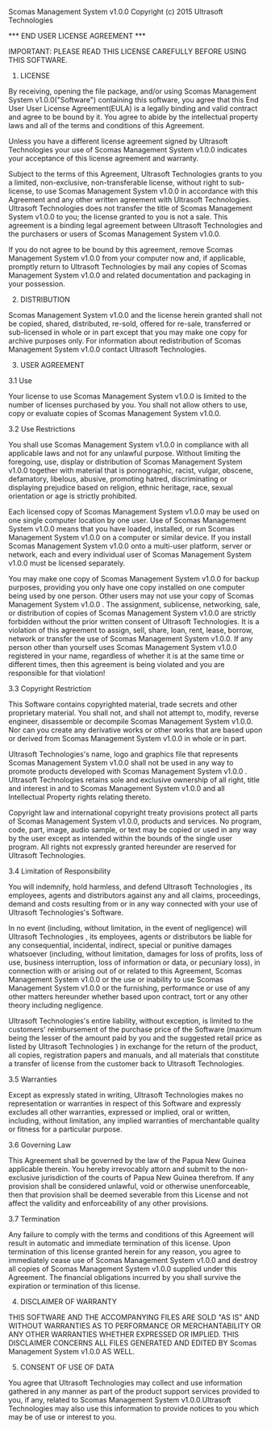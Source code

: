 Scomas Management System v1.0.0
Copyright (c) 2015 Ultrasoft Technologies

*** END USER LICENSE AGREEMENT ***

IMPORTANT: PLEASE READ THIS LICENSE CAREFULLY BEFORE USING THIS SOFTWARE.

1. LICENSE

By receiving, opening the file package, and/or using Scomas Management System v1.0.0("Software") containing this software, you agree that this End User User License Agreement(EULA) is a legally binding and valid contract and agree to be bound by it. You agree to abide by the intellectual property laws and all of the terms and conditions of this Agreement.

Unless you have a different license agreement signed by Ultrasoft Technologies your use of Scomas Management System v1.0.0 indicates your acceptance of this license agreement and warranty.

Subject to the terms of this Agreement, Ultrasoft Technologies grants to you a limited, non-exclusive, non-transferable license, without right to sub-license, to use Scomas Management System v1.0.0 in accordance with this Agreement and any other written agreement with Ultrasoft Technologies. Ultrasoft Technologies does not transfer the title of Scomas Management System v1.0.0 to you; the license granted to you is not a sale. This agreement is a binding legal agreement between Ultrasoft Technologies and the purchasers or users of Scomas Management System v1.0.0.

If you do not agree to be bound by this agreement, remove Scomas Management System v1.0.0 from your computer now and, if applicable, promptly return to Ultrasoft Technologies by mail any copies of Scomas Management System v1.0.0 and related documentation and packaging in your possession.

2. DISTRIBUTION

Scomas Management System v1.0.0 and the license herein granted shall not be copied, shared, distributed, re-sold, offered for re-sale, transferred or sub-licensed in whole or in part except that you may make one copy for archive purposes only. For information about redistribution of Scomas Management System v1.0.0 contact Ultrasoft Technologies.

3. USER AGREEMENT

3.1 Use

Your license to use Scomas Management System v1.0.0 is limited to the number of licenses purchased by you. You shall not allow others to use, copy or evaluate copies of Scomas Management System v1.0.0.

3.2 Use Restrictions

You shall use Scomas Management System v1.0.0 in compliance with all applicable laws and not for any unlawful purpose. Without limiting the foregoing, use, display or distribution of Scomas Management System v1.0.0 together with material that is pornographic, racist, vulgar, obscene, defamatory, libelous, abusive, promoting hatred, discriminating or displaying prejudice based on religion, ethnic heritage, race, sexual orientation or age is strictly prohibited.

Each licensed copy of Scomas Management System v1.0.0 may be used on one single computer location by one user. Use of Scomas Management System v1.0.0 means that you have loaded, installed, or run Scomas Management System v1.0.0 on a computer or similar device. If you install Scomas Management System v1.0.0 onto a multi-user platform, server or network, each and every individual user of Scomas Management System v1.0.0 must be licensed separately.

You may make one copy of Scomas Management System v1.0.0 for backup purposes, providing you only have one copy installed on one computer being used by one person. Other users may not use your copy of Scomas Management System v1.0.0 . The assignment, sublicense, networking, sale, or distribution of copies of Scomas Management System v1.0.0 are strictly forbidden without the prior written consent of Ultrasoft Technologies. It is a violation of this agreement to assign, sell, share, loan, rent, lease, borrow, network or transfer the use of Scomas Management System v1.0.0. If any person other than yourself uses Scomas Management System v1.0.0 registered in your name, regardless of whether it is at the same time or different times, then this agreement is being violated and you are responsible for that violation!

3.3 Copyright Restriction

This Software contains copyrighted material, trade secrets and other proprietary material. You shall not, and shall not attempt to, modify, reverse engineer, disassemble or decompile Scomas Management System v1.0.0. Nor can you create any derivative works or other works that are based upon or derived from Scomas Management System v1.0.0 in whole or in part.

Ultrasoft Technologies's name, logo and graphics file that represents Scomas Management System v1.0.0 shall not be used in any way to promote products developed with Scomas Management System v1.0.0 . Ultrasoft Technologies retains sole and exclusive ownership of all right, title and interest in and to Scomas Management System v1.0.0 and all Intellectual Property rights relating thereto.

Copyright law and international copyright treaty provisions protect all parts of Scomas Management System v1.0.0, products and services. No program, code, part, image, audio sample, or text may be copied or used in any way by the user except as intended within the bounds of the single user program. All rights not expressly granted hereunder are reserved for Ultrasoft Technologies.

3.4 Limitation of Responsibility

You will indemnify, hold harmless, and defend Ultrasoft Technologies , its employees, agents and distributors against any and all claims, proceedings, demand and costs resulting from or in any way connected with your use of Ultrasoft Technologies's Software.

In no event (including, without limitation, in the event of negligence) will Ultrasoft Technologies , its employees, agents or distributors be liable for any consequential, incidental, indirect, special or punitive damages whatsoever (including, without limitation, damages for loss of profits, loss of use, business interruption, loss of information or data, or pecuniary loss), in connection with or arising out of or related to this Agreement, Scomas Management System v1.0.0 or the use or inability to use Scomas Management System v1.0.0 or the furnishing, performance or use of any other matters hereunder whether based upon contract, tort or any other theory including negligence.

Ultrasoft Technologies's entire liability, without exception, is limited to the customers' reimbursement of the purchase price of the Software (maximum being the lesser of the amount paid by you and the suggested retail price as listed by Ultrasoft Technologies ) in exchange for the return of the product, all copies, registration papers and manuals, and all materials that constitute a transfer of license from the customer back to Ultrasoft Technologies.

3.5 Warranties

Except as expressly stated in writing, Ultrasoft Technologies makes no representation or warranties in respect of this Software and expressly excludes all other warranties, expressed or implied, oral or written, including, without limitation, any implied warranties of merchantable quality or fitness for a particular purpose.

3.6 Governing Law

This Agreement shall be governed by the law of the Papua New Guinea applicable therein. You hereby irrevocably attorn and submit to the non-exclusive jurisdiction of the courts of Papua New Guinea therefrom. If any provision shall be considered unlawful, void or otherwise unenforceable, then that provision shall be deemed severable from this License and not affect the validity and enforceability of any other provisions.

3.7 Termination

Any failure to comply with the terms and conditions of this Agreement will result in automatic and immediate termination of this license. Upon termination of this license granted herein for any reason, you agree to immediately cease use of Scomas Management System v1.0.0 and destroy all copies of Scomas Management System v1.0.0 supplied under this Agreement. The financial obligations incurred by you shall survive the expiration or termination of this license.

4. DISCLAIMER OF WARRANTY

THIS SOFTWARE AND THE ACCOMPANYING FILES ARE SOLD "AS IS" AND WITHOUT WARRANTIES AS TO PERFORMANCE OR MERCHANTABILITY OR ANY OTHER WARRANTIES WHETHER EXPRESSED OR IMPLIED. THIS DISCLAIMER CONCERNS ALL FILES GENERATED AND EDITED BY Scomas Management System v1.0.0 AS WELL.

5. CONSENT OF USE OF DATA

You agree that Ultrasoft Technologies may collect and use information gathered in any manner as part of the product support services provided to you, if any, related to Scomas Management System v1.0.0.Ultrasoft Technologies may also use this information to provide notices to you which may be of use or interest to you.
 	
